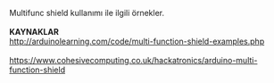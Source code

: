 Multifunc shield kullanımı ile ilgili örnekler.<br>
<br>
<b>KAYNAKLAR</b><br>
http://arduinolearning.com/code/multi-function-shield-examples.php<br>
<br>
https://www.cohesivecomputing.co.uk/hackatronics/arduino-multi-function-shield

